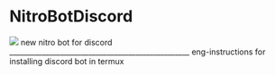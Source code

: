 # NitroBotDiscord
<img src="https://encrypted-tbn0.gstatic.com/images?q=tbn:ANd9GcSU2ZcIEIxNbt8NFhjqqTAqSPpRjmDGEThkbg&usqp=CAU">
new nitro bot for discord
__________________________________________________
eng-instructions for installing discord bot in termux

